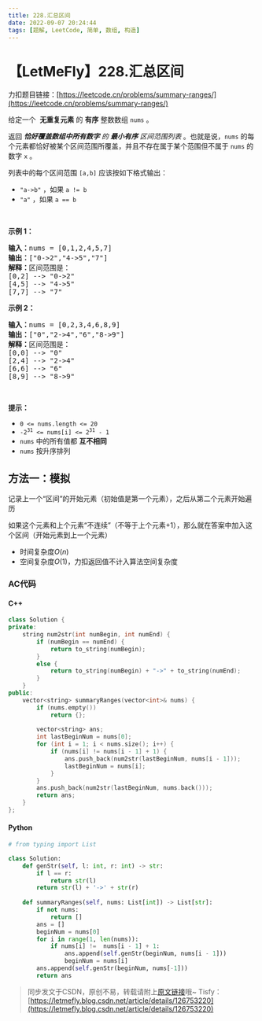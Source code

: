 ```yaml
---
title: 228.汇总区间
date: 2022-09-07 20:24:44
tags: [题解, LeetCode, 简单, 数组, 构造]
---
```


# 【LetMeFly】228.汇总区间

力扣题目链接：[https://leetcode.cn/problems/summary-ranges/](https://leetcode.cn/problems/summary-ranges/)

<p>给定一个 &nbsp;<strong>无重复元素</strong> 的&nbsp;<strong>有序</strong> 整数数组 <code>nums</code> 。</p>

<p>返回 <em><strong>恰好覆盖数组中所有数字</strong> 的 <strong>最小有序</strong> 区间范围列表&nbsp;</em>。也就是说，<code>nums</code> 的每个元素都恰好被某个区间范围所覆盖，并且不存在属于某个范围但不属于 <code>nums</code> 的数字 <code>x</code> 。</p>

<p>列表中的每个区间范围 <code>[a,b]</code> 应该按如下格式输出：</p>

<ul>
	<li><code>"a-&gt;b"</code> ，如果 <code>a != b</code></li>
	<li><code>"a"</code> ，如果 <code>a == b</code></li>
</ul>

<p>&nbsp;</p>

<p><strong>示例 1：</strong></p>

<pre>
<strong>输入：</strong>nums = [0,1,2,4,5,7]
<strong>输出：</strong>["0-&gt;2","4-&gt;5","7"]
<strong>解释：</strong>区间范围是：
[0,2] --&gt; "0-&gt;2"
[4,5] --&gt; "4-&gt;5"
[7,7] --&gt; "7"
</pre>

<p><strong>示例 2：</strong></p>

<pre>
<strong>输入：</strong>nums = [0,2,3,4,6,8,9]
<strong>输出：</strong>["0","2-&gt;4","6","8-&gt;9"]
<strong>解释：</strong>区间范围是：
[0,0] --&gt; "0"
[2,4] --&gt; "2-&gt;4"
[6,6] --&gt; "6"
[8,9] --&gt; "8-&gt;9"
</pre>

<p>&nbsp;</p>

<p><strong>提示：</strong></p>

<ul>
	<li><code>0 &lt;= nums.length &lt;= 20</code></li>
	<li><code>-2<sup>31</sup> &lt;= nums[i] &lt;= 2<sup>31</sup> - 1</code></li>
	<li><code>nums</code> 中的所有值都 <strong>互不相同</strong></li>
	<li><code>nums</code> 按升序排列</li>
</ul>


    
## 方法一：模拟

记录上一个“区间”的开始元素（初始值是第一个元素），之后从第二个元素开始遍历

如果这个元素和上个元素“不连续”（不等于上个元素+1），那么就在答案中加入这个区间（开始元素到上一个元素）

+ 时间复杂度$O(n)$
+ 空间复杂度$O(1)$，力扣返回值不计入算法空间复杂度

### AC代码

#### C++

```cpp
class Solution {
private:
    string num2str(int numBegin, int numEnd) {
        if (numBegin == numEnd) {
            return to_string(numBegin);
        }
        else {
            return to_string(numBegin) + "->" + to_string(numEnd);
        }
    }
public:
    vector<string> summaryRanges(vector<int>& nums) {
        if (nums.empty())
            return {};
        
        vector<string> ans;
        int lastBeginNum = nums[0];
        for (int i = 1; i < nums.size(); i++) {
            if (nums[i] != nums[i - 1] + 1) {
                ans.push_back(num2str(lastBeginNum, nums[i - 1]));
                lastBeginNum = nums[i];
            }
        }
        ans.push_back(num2str(lastBeginNum, nums.back()));
        return ans;
    }
};
```

#### Python

```python
# from typing import List

class Solution:
    def genStr(self, l: int, r: int) -> str:
        if l == r:
            return str(l)
        return str(l) + '->' + str(r)
    
    def summaryRanges(self, nums: List[int]) -> List[str]:
        if not nums:
            return []
        ans = []
        beginNum = nums[0]
        for i in range(1, len(nums)):
            if nums[i] !=  nums[i - 1] + 1:
                ans.append(self.genStr(beginNum, nums[i - 1]))
                beginNum = nums[i]
        ans.append(self.genStr(beginNum, nums[-1]))
        return ans
```

> 同步发文于CSDN，原创不易，转载请附上[原文链接](https://blog.tisfy.eu.org/2022/09/07/LeetCode%200228.%E6%B1%87%E6%80%BB%E5%8C%BA%E9%97%B4/)哦~
> Tisfy：[https://letmefly.blog.csdn.net/article/details/126753220](https://letmefly.blog.csdn.net/article/details/126753220)
